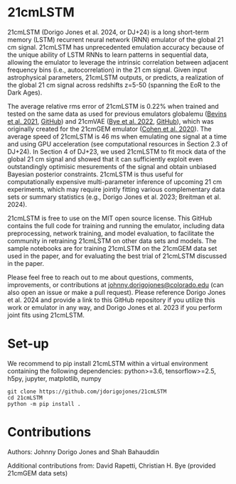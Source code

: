 # 21cmLSTM

21cmLSTM (Dorigo Jones et al. 2024, or DJ+24) is a long short-term memory (LSTM) recurrent neural network (RNN) emulator of the global 21 cm signal. 21cmLSTM has unprecedented emulation accuracy because of the unique ability of LSTM RNNs to learn patterns in sequential data, allowing the emulator to leverage the intrinsic correlation between adjacent frequency bins (i.e., autocorrelation) in the 21 cm signal. Given input astrophysical parameters, 21cmLSTM outputs, or predicts, a realization of the global 21 cm signal across redshifts z=5-50 (spanning the EoR to the Dark Ages).

The average relative rms error of 21cmLSTM is 0.22% when trained and tested on the same data as used for previous emulators globalemu ([Bevins et al. 2021](https://ui.adsabs.harvard.edu/abs/2021MNRAS.508.2923B/abstract), [GitHub](https://github.com/htjb/globalemu)) and 21cmVAE ([Bye et al. 2022](https://ui.adsabs.harvard.edu/abs/2022ApJ...930...79B/abstract), [GitHub](https://github.com/christianhbye/21cmVAE)), which was originally created for the 21cmGEM emulator ([Cohen et al. 2020](https://ui.adsabs.harvard.edu/abs/2020MNRAS.495.4845C/abstract)). The average speed of 21cmLSTM is 46 ms when emulating one signal at a time and using GPU acceleration (see computational resources in Section 2.3 of DJ+24). In Section 4 of DJ+23, we used 21cmLSTM to fit mock data of the global 21 cm signal and showed that it can sufficiently exploit even outstandingly optimisic mesurements of the signal and obtain unbiased Bayesian posterior constraints. 21cmLSTM is thus useful for computationally expensive multi-parameter inference of upcoming 21 cm experiments, which may require jointly fitting various complementary data sets or summary statistics (e.g., Dorigo Jones et al. 2023; Breitman et al. 2024).

21cmLSTM is free to use on the MIT open source license. This GitHub contains the full code for training and running the emulator, including data preprocessing, network training, and model evaluation, to facilitate the community in retraining 21cmLSTM on other data sets and models. The sample notebooks are for training 21cmLSTM on the 21cmGEM data set used in the paper, and for evaluating the best trial of 21cmLSTM discussed in the paper.

Please feel free to reach out to me about questions, comments, improvements, or contributions at johnny.dorigojones@colorado.edu (can also open an issue or make a pull request). Please reference Dorigo Jones et al. 2024 and provide a link to this GitHub repository if you utilize this work or emulator in any way, and Dorigo Jones et al. 2023 if you perform joint fits using 21cmLSTM.

# Set-up
We recommend to pip install 21cmLSTM within a virtual environment containing the following dependencies: python>=3.6, tensorflow>=2.5, h5py, jupyter, matplotlib, numpy

```
git clone https://github.com/jdorigojones/21cmLSTM
cd 21cmLSTM
python -m pip install .
```

# Contributions
Authors: Johnny Dorigo Jones and Shah Bahauddin

Additional contributions from: David Rapetti, Christian H. Bye (provided 21cmGEM data sets)
